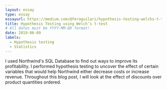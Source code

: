 ```yaml
---
layout: essay
type: essay
essayurl: https://medium.com/@feraguilari/hypothesis-testing-welchs-t-test-for-difference-in-means-475e65f2aadb?source=friends_link&sk=5f8d944b56e869ddbee176fe778bf91a
title: Hypothesis Testing using Welch’s t-test
# All dates must be YYYY-MM-DD format!
date: 2019-06-09
labels:
  - Hypothesis testing
  - Statistics
---
```

I used Northwind's SQL Database to find out ways to improve its profitability. I performed hypothesis testing to uncover the effect of certain variables that would help Northwind either decrease costs or increase revenue. Throughout this blog post, I will look at the effect of discounts over product quantities ordered.
